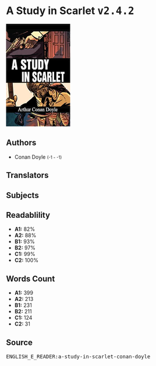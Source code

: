 # A Study in Scarlet <kbd>v2.4.2</kbd>

![](./cover.medium.jpg "")

## Authors


 - Conan Doyle <small>(-1 - -1)</small>

## Translators



## Subjects



## Readablility


 - **A1:** 82%
 - **A2:** 88%
 - **B1:** 93%
 - **B2:** 97%
 - **C1:** 99%
 - **C2:** 100%

## Words Count


 - **A1:** 399
 - **A2:** 213
 - **B1:** 231
 - **B2:** 211
 - **C1:** 124
 - **C2:** 31

## Source


<kbd>ENGLISH_E_READER:a-study-in-scarlet-conan-doyle</kbd>
